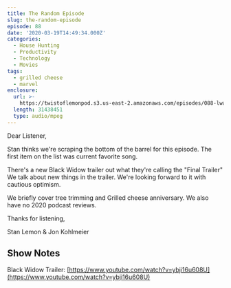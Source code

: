 ```yaml
---
title: The Random Episode
slug: the-random-episode
episode: 88
date: '2020-03-19T14:49:34.000Z'
categories:
  - House Hunting
  - Productivity
  - Technology
  - Movies
tags:
  - grilled cheese
  - marvel
enclosure:
  url: >-
    https://twistoflemonpod.s3.us-east-2.amazonaws.com/episodes/088-lwatol-20200319.mp3
  length: 31438451
  type: audio/mpeg
---
```


Dear Listener,

Stan thinks we're scraping the bottom of the barrel for this episode. The first item on the list was current favorite song.

There's a new Black Widow trailer out what they're calling the "Final Trailer" We talk about new things in the trailer. We're looking forward to it with cautious optimism.

We briefly cover tree trimming and Grilled cheese anniversary. We also have no 2020 podcast reviews.

Thanks for listening,

Stan Lemon & Jon Kohlmeier

## Show Notes

Black Widow Trailer: [https://www.youtube.com/watch?v=ybji16u608U](https://www.youtube.com/watch?v=ybji16u608U)
